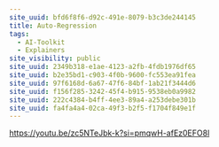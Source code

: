 ```yaml
---
site_uuid: bfd6f8f6-d92c-491e-8079-b3c3de244145
title: Auto-Regression
tags:
  - AI-Toolkit
  - Explainers
site_visibility: public
site_uuid: 2349b318-e1ae-4123-a2fb-4fdb1976df65
site_uuid: b2e35bd1-c903-4f0b-9600-fc553ea91fea
site_uuid: 97f6168d-6a67-47f6-84bf-1ab21f3444d6
site_uuid: f156f285-3242-45f4-b915-9538eb0a9982
site_uuid: 222c4384-b4ff-4ee3-89a4-a253debe301b
site_uuid: fa4fa4a4-02ca-49f3-b2f5-f1704f849e1f
---
```


https://youtu.be/zc5NTeJbk-k?si=pmqwH-afEz0EFO8l